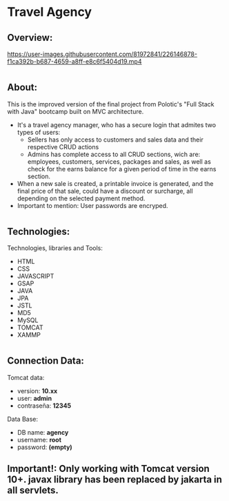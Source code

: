 # Travel Agency

## Overview:

https://user-images.githubusercontent.com/81972841/226146878-f1ca392b-b687-4659-a8ff-e8c6f5404d19.mp4

#

## About:
  <p>
    This is the improved version of the final project from Polotic's "Full Stack with Java" bootcamp built on MVC architecture.
  </p>
  
- It's a travel agency manager, who has a secure login that admites two types of users:
    - Sellers has only access to customers and sales data and their respective CRUD actions
    - Admins has complete access to all CRUD sections, wich are: employees, customers, services, packages and sales, 
      as well as check for the earns balance for a given period of time in the earns section.
- When a new sale is created, a printable invoice is generated, and the final price of that sale, could have a discount or surcharge, all depending on the selected 
    payment method. 
- Important to mention: User passwords are encryped.

#

## Technologies:
<p>
  Technologies, libraries and Tools:
</p>

-  HTML
-  CSS
-  JAVASCRIPT
-  GSAP
-  JAVA
-  JPA
-  JSTL
-  MD5
-  MySQL
-  TOMCAT
-  XAMMP

#

## Connection Data: 
Tomcat data:
- version: **10.xx**
- user: **admin**
- contraseña: **12345**

Data Base:
- DB name: **agency**
- username: **root**
- password: **(empty)**

## Important!: Only working with Tomcat version 10+. javax library has been replaced by jakarta in all servlets.
